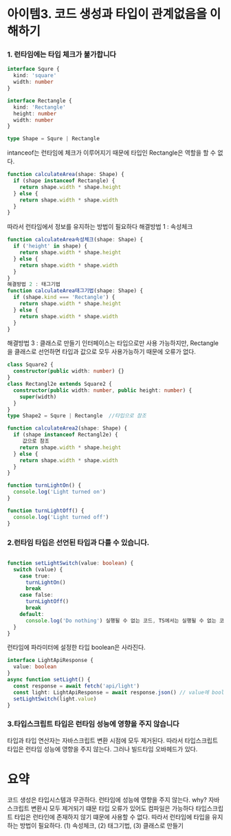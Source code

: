 # 아이템3. 코드 생성과 타입이 관계없음을 이해하기

### 1. 런타임에는 타입 체크가 불가합니다

```typescript
interface Squre {
  kind: 'square'
  width: number
}

interface Rectangle {
  kind: 'Rectangle'
  height: number
  width: number
}

type Shape = Squre | Rectangle
```

intanceof는 런타임에 체크가 이루어지기 때문에 타입인 Rectangle은 역할을 할 수 없다.

```typescript
function calculateArea(shape: Shape) {
  if (shape instanceof Rectangle) {
    return shape.width * shape.height
  } else {
    return shape.width * shape.width
  }
}
```

따라서 런타임에서 정보를 유지하는 방법이 필요하다
해결방법 1 : 속성체크

```typescript
function calculateArea속성체크(shape: Shape) {
  if ('height' in shape) {
    return shape.width * shape.height
  } else {
    return shape.width * shape.width
  }
}
해결방법 2 : 태그기법
function calculateArea태그기법(shape: Shape) {
  if (shape.kind === 'Rectangle') {
    return shape.width * shape.height
  } else {
    return shape.width * shape.width
  }
}
```

해결방법 3 : 클래스로 만들기
인터페이스는 타입으로만 사용 가능하지만, Rectangle을 클래스로 선언하면 타입과 값으로 모두 사용가능하기 때문에 오류가 없다.

```typescript
class Square2 {
  constructor(public width: number) {}
}
class Rectangl2e extends Square2 {
  constructor(public width: number, public height: number) {
    super(width)
  }
}
type Shape2 = Squre | Rectangle  //타입으로 참조

function calculateArea2(shape: Shape) {
  if (shape instanceof Rectangl2e) {
     값으로 참조
    return shape.width * shape.height
  } else {
    return shape.width * shape.width
  }
}

function turnLightOn() {
  console.log('Light turned on')
}

function turnLightOff() {
  console.log('Light turned off')
}
```

### 2.런타임 타입은 선언된 타입과 다를 수 있습니다.

```typescript

function setLightSwitch(value: boolean) {
  switch (value) {
    case true:
      turnLightOn()
      break
    case false:
      turnLightOff()
      break
    default:
      console.log('Do nothing') 실행될 수 없는 코드, TS에서는 실행될 수 없는 코드는 오류로 처리하지만 여기서는 런타임에 실행될 수 있기 때문에 오류가 발생하지 않는다.
  }
}
```

런타임에 파라미터에 설정한 타입 boolean은 사라진다.

```typescript
interface LightApiResponse {
  value: boolean
}
async function setLight() {
  const response = await fetch('api/light')
  const light: LightApiResponse = await response.json() // value에 boolean값이 들어오는 것을 보장하지 않는다. => 런타임에는 타입체크가 불가능하다.
  setLightSwitch(light.value)
}
```

### 3.타입스크립트 타입은 런타임 성능에 영향을 주지 않습니다

타입과 타입 연산자는 자바스크립트 변환 시점에 모두 제거된다.
따라서 타입스크립트 타입은 런타임 성능에 영향을 주지 않는다.
그러나 빌드타임 오바헤드가 있다.

# 요약

코드 생성은 타입시스템과 무관하다. 런타임에 성능에 영향을 주지 않는다. why? 자바스크립트 변환시 모두 제거되기 떄문
타입 오류가 있어도 컴파일은 가능하다
타입스크립트 타입은 런타인에 존재하지 않기 떄문에 사용할 수 없다. 따라서 런타임에 타입을 유지하는 방법이 필요하다.
(1) 속성체크, (2) 태그기법, (3) 클래스로 만들기
